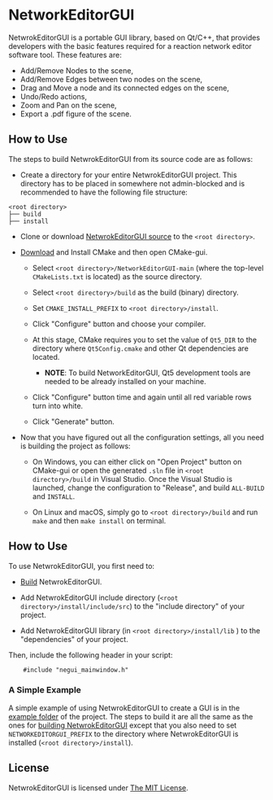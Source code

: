 # NetworkEditorGUI

NetwrokEditorGUI is a portable GUI library, based on Qt/C++, that provides developers with the basic features required for a reaction network editor software tool. These features are:

* Add/Remove Nodes to the scene,
* Add/Remove Edges between two nodes on the scene,
* Drag and Move a node and its connected edges on the scene,
* Undo/Redo actions,
* Zoom and Pan on the scene,
* Export a .pdf figure of the scene.

## How to Use

The steps to build NetwrokEditorGUI from its source code are as follows:
* Create a directory for your entire NetwrokEditorGUI project. This directory has to be placed in somewhere not admin-blocked and is recommended to have the following file structure:

```
<root directory>
├── build
├── install
```

* Clone or download <a href="https://github.com/adelhpour/NetworkEditorGUI/">NetwrokEditorGUI source</a> to the `<root directory>`.

* <a href="https://cmake.org/download/">Download</a> and Install CMake and then open CMake-gui.

    + Select `<root directory>/NetworkEditorGUI-main` (where the top-level `CMakeLists.txt` is located) as the source directory.
    
    + Select `<root directory>/build` as the build (binary) directory.
    
    + Set `CMAKE_INSTALL_PREFIX` to `<root directory>/install`.

    + Click "Configure" button and choose your compiler.
    
    + At this stage, CMake requires you to set the value of `Qt5_DIR` to the directory where `Qt5Config.cmake` and other Qt dependencies are located.
    
        - ******NOTE******: To build NetworkEditorGUI, Qt5 development tools are needed to be already installed on your machine.
        
    + Click "Configure" button time and again until all red variable rows turn into white.

    + Click "Generate" button.
    
* Now that you have figured out all the configuration settings, all you need is building the project as follows:

    + On Windows, you can either click on "Open Project" button on CMake-gui or open the generated `.sln` file in  `<root directory>/build` in Visual Studio.  Once the Visual Studio is launched, change the configuration to "Release", and build `ALL-BUILD` and `INSTALL`.

    + On Linux and macOS, simply go to `<root directory>/build` and  run `make` and then `make install` on terminal.

## How to Use
To use NetwrokEditorGUI, you first need to:

* [Build](#how-to-build) NetwrokEditorGUI.

* Add NetwrokEditorGUI include directory (`<root directory>/install/include/src`) to the "include directory" of your project.

* Add NetwrokEditorGUI library (in `<root directory>/install/lib` ) to the "dependencies" of your project.

Then, include the following header in your script:
```
    #include "negui_mainwindow.h"
```

### A Simple Example
A simple example of using NetwrokEditorGUI to create a GUI is in the <a href="https://github.com/adelhpour/NetworkEditorGUI/tree/main/example/">example folder</a> of the project. The steps to build it are all the same as the ones for [building NetwrokEditorGUI](#how-to-build) except that you also need to set `NETWORKEDITORGUI_PREFIX` to the directory where NetwrokEditorGUI is installed (`<root directory>/install`).

## License
NetwrokEditorGUI is licensed under <a href="https://github.com/adelhpour/NetworkEditorGUI/blob/main/LICENSE">The MIT License</a>.
